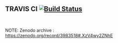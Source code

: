 ## TRAVIS CI [![Build Status](https://travis-ci.org/dhanraj-vedanth/Leetcode.svg?branch=master)](https://travis-ci.org/dhanraj-vedanth/Leetcode)
<br />

NOTE: Zenodo archive : https://zenodo.org/record/3983518#.XzV4wy2ZNhE
